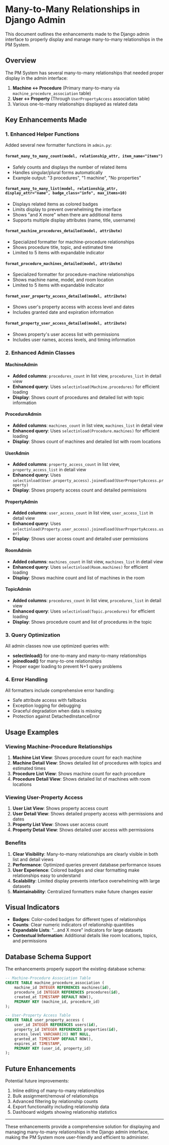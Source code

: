 # Many-to-Many Relationships in Django Admin

This document outlines the enhancements made to the Django admin interface to properly display and manage many-to-many relationships in the PM System.

## Overview

The PM System has several many-to-many relationships that needed proper display in the admin interface:

1. **Machine ↔ Procedure** (Primary many-to-many via `machine_procedure_association` table)
2. **User ↔ Property** (Through `UserPropertyAccess` association table)
3. Various one-to-many relationships displayed as related data

## Key Enhancements Made

### 1. Enhanced Helper Functions

Added several new formatter functions in `admin.py`:

#### `format_many_to_many_count(model, relationship_attr, item_name="items")`
- Safely counts and displays the number of related items
- Handles singular/plural forms automatically
- Example output: "3 procedures", "1 machine", "No properties"

#### `format_many_to_many_list(model, relationship_attr, display_attr="name", badge_class="info", max_items=10)`
- Displays related items as colored badges
- Limits display to prevent overwhelming the interface
- Shows "and X more" when there are additional items
- Supports multiple display attributes (name, title, username)

#### `format_machine_procedures_detailed(model, attribute)`
- Specialized formatter for machine-procedure relationships
- Shows procedure title, topic, and estimated time
- Limited to 5 items with expandable indicator

#### `format_procedure_machines_detailed(model, attribute)`
- Specialized formatter for procedure-machine relationships
- Shows machine name, model, and room location
- Limited to 5 items with expandable indicator

#### `format_user_property_access_detailed(model, attribute)`
- Shows user's property access with access level and dates
- Includes granted date and expiration information

#### `format_property_user_access_detailed(model, attribute)`
- Shows property's user access list with permissions
- Includes user names, access levels, and timing information

### 2. Enhanced Admin Classes

#### MachineAdmin
- **Added columns**: `procedures_count` in list view, `procedures_list` in detail view
- **Enhanced query**: Uses `selectinload(Machine.procedures)` for efficient loading
- **Display**: Shows count of procedures and detailed list with topic information

#### ProcedureAdmin
- **Added columns**: `machines_count` in list view, `machines_list` in detail view
- **Enhanced query**: Uses `selectinload(Procedure.machines)` for efficient loading
- **Display**: Shows count of machines and detailed list with room locations

#### UserAdmin
- **Added columns**: `property_access_count` in list view, `property_access_list` in detail view
- **Enhanced query**: Uses `selectinload(User.property_access).joinedload(UserPropertyAccess.property)`
- **Display**: Shows property access count and detailed permissions

#### PropertyAdmin
- **Added columns**: `user_access_count` in list view, `user_access_list` in detail view
- **Enhanced query**: Uses `selectinload(Property.user_access).joinedload(UserPropertyAccess.user)`
- **Display**: Shows user access count and detailed user permissions

#### RoomAdmin
- **Added columns**: `machines_count` in list view, `machines_list` in detail view
- **Enhanced query**: Uses `selectinload(Room.machines)` for efficient loading
- **Display**: Shows machine count and list of machines in the room

#### TopicAdmin
- **Added columns**: `procedures_count` in list view, `procedures_list` in detail view
- **Enhanced query**: Uses `selectinload(Topic.procedures)` for efficient loading
- **Display**: Shows procedure count and list of procedures in the topic

### 3. Query Optimization

All admin classes now use optimized queries with:
- **selectinload()** for one-to-many and many-to-many relationships
- **joinedload()** for many-to-one relationships
- Proper eager loading to prevent N+1 query problems

### 4. Error Handling

All formatters include comprehensive error handling:
- Safe attribute access with fallbacks
- Exception logging for debugging
- Graceful degradation when data is missing
- Protection against DetachedInstanceError

## Usage Examples

### Viewing Machine-Procedure Relationships

1. **Machine List View**: Shows procedure count for each machine
2. **Machine Detail View**: Shows detailed list of procedures with topics and estimated times
3. **Procedure List View**: Shows machine count for each procedure
4. **Procedure Detail View**: Shows detailed list of machines with room locations

### Viewing User-Property Access

1. **User List View**: Shows property access count
2. **User Detail View**: Shows detailed property access with permissions and dates
3. **Property List View**: Shows user access count
4. **Property Detail View**: Shows detailed user access with permissions

### Benefits

1. **Clear Visibility**: Many-to-many relationships are clearly visible in both list and detail views
2. **Performance**: Optimized queries prevent database performance issues
3. **User Experience**: Colored badges and clear formatting make relationships easy to understand
4. **Scalability**: Limited display prevents interface overwhelming with large datasets
5. **Maintainability**: Centralized formatters make future changes easier

## Visual Indicators

- **Badges**: Color-coded badges for different types of relationships
- **Counts**: Clear numeric indicators of relationship quantities
- **Expandable Lists**: "...and X more" indicators for large datasets
- **Contextual Information**: Additional details like room locations, topics, and permissions

## Database Schema Support

The enhancements properly support the existing database schema:

```sql
-- Machine-Procedure Association Table
CREATE TABLE machine_procedure_association (
    machine_id INTEGER REFERENCES machines(id),
    procedure_id INTEGER REFERENCES procedures(id),
    created_at TIMESTAMP DEFAULT NOW(),
    PRIMARY KEY (machine_id, procedure_id)
);

-- User-Property Access Table
CREATE TABLE user_property_access (
    user_id INTEGER REFERENCES users(id),
    property_id INTEGER REFERENCES properties(id),
    access_level VARCHAR(20) NOT NULL,
    granted_at TIMESTAMP DEFAULT NOW(),
    expires_at TIMESTAMP,
    PRIMARY KEY (user_id, property_id)
);
```

## Future Enhancements

Potential future improvements:
1. Inline editing of many-to-many relationships
2. Bulk assignment/removal of relationships
3. Advanced filtering by relationship counts
4. Export functionality including relationship data
5. Dashboard widgets showing relationship statistics

---

These enhancements provide a comprehensive solution for displaying and managing many-to-many relationships in the Django admin interface, making the PM System more user-friendly and efficient to administer.